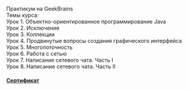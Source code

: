 Практикум на GeekBrains <br>
Темы курса: <br>
Урок 1. Объектно-ориентированное программирование Java <br>
Урок 2. Исключения <br>
Урок 3. Коллекции <br>
Урок 4. Продвинутые вопросы создания графического интерфейса <br>
Урок 5. Многопоточность <br>
Урок 6. Работа с сетью <br>
Урок 7. Написание сетевого чата. Часть I <br>
Урок 8. Написание сетевого чата. Часть II <br>
#### [Сертификат](https://geekbrains.ru/go/uxRxE8) <br>
